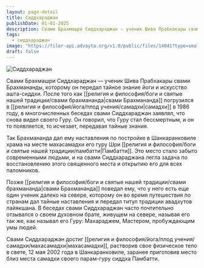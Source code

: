 ```yaml
---
layout: page-detail
title: Сиддхараджан
publishDate: 01-01-2025
description: Свами Брахмашри Сиддхараджан — ученик Шива Прабхакары свами Брахмананды, которо­му он передал тайное знание йоги и искусство ашта-сиддхи. После того как свами Брахмананда по­грузился в самадхи в 1986 году, в многочисленных бе­седах свами Сиддхараджан заявлял, что снова видел своего Гуру. Он говорил, что Гуру стал бессмертным, и он то появляется, то исчезает, передавая тайные знания.
tags:
  - сиддхараджан
image: "https://filer-api.advayta.org/v1.0/public/files/14041?type=small"
draft: false
---
```


![Сиддхараджан](https://filer-api.advayta.org/v1.0/public/files/14041?type=medium "Сиддхараджан") 

 Свами Брахмашри Сиддхараджан — ученик Шива Прабхакары свами Брахмананды, которо­му он передал тайное знание йоги и искусство ашта-сиддхи. После того как [[религия и философия/боги и святые нашей традиции/свами брахмананда|свами Брахмананда]] по­грузился в [[религия и философия/йога/плод учения/самадхи|самадхи]] в 1986 году, в многочисленных бе­седах свами Сиддхараджан заявлял, что снова видел своего Гуру. Он говорил, что Гуру стал бессмертным, и он то появляется, то исчезает, передавая тайные знания.

 Так Брахмананда дал ему наставления по по­стройке в Шанкаранковиле храма на месте маха­самадхи его гуру Шри [[религия и философия/боги и святые нашей традиции/памбатти|Памбатти]]. Это место стало забыто современными людьми, и на свами Сиддха­раджана легла задача по восстановлению этого свя­щенного места и открытию его для всех паломников.

 Позже [[религия и философия/боги и святые нашей традиции/свами брахмананда|свами Брахмананда]] поведал ему, что у него есть еще один ученик далеко на севере, которому он во время путешествия по странам дал тайные наставления и передал титул традиции авадхутов лайякшана. В беседах свами Сиддхараджан часто почтительно отзывался о своем духовном брате, жи­вущем на севере, называя его так же, как называл его Гуру: Махараджем, Мастером, пробуждающим умы людей.

 Свами Сиддхараджан достиг [[религия и философия/йога/плод учения/самадхи/махасамадхи|махасамадхи]], растворив свое физическое тело в свете, 12 мая 2002 года в Шанкаранковиле, заранее приготовив место близ места самадхи своего парам-гуру сиддха Памбатти.
  
  
